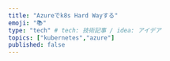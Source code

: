```yaml
---
title: "Azureでk8s Hard Wayする"
emoji: "📚"
type: "tech" # tech: 技術記事 / idea: アイデア
topics: ["kubernetes","azure"]
published: false
---
```

